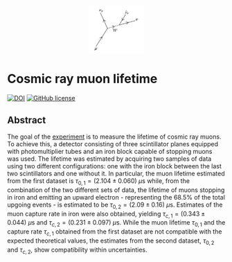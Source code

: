 <p align="center"> <img src="muon_Decay.svg" width="25%"> </p>

# Cosmic ray muon lifetime

[![DOI](https://zenodo.org/badge/DOI/10.5281/zenodo.16788686.svg)](https://doi.org/10.5281/zenodo.16788686)
 [![GitHub 
license](https://img.shields.io/github/license/simop07/muon_lifetime)](https://github.com/simop07/muon_lifetime/blob/main/LICENSE)

## Abstract
The goal of the [experiment](report.pdf) is to measure the lifetime of cosmic ray muons. To achieve this, a detector consisting of three scintillator planes equipped with photomultiplier tubes and an iron block capable of stopping muons was used. The lifetime was estimated by acquiring two samples of data using two different configurations: one with the iron block between the last two scintillators and one without it. In particular, the muon lifetime estimated from the first dataset is $\tau_{0,1}= (2.104\pm0.060) \text{ }\mu\text{s}$ while, from the combination of the two different sets of data, the lifetime of muons stopping in iron and emitting an upward electron - representing the 68.5\% of the total upgoing events - is estimated to be $\tau_{0,2} = (2.09\pm0.16) \text{ }\mu\text{s}$. Estimates of the muon capture rate in iron were also obtained, yielding $\tau_{c,1} = (0.343\pm0.044) \text{ }\mu\text{s}$ and $\tau_{c,2} = (0.231\pm0.097) \text{ }\mu\text{s}$. While the muon lifetime $\tau_{0,1}$ and the capture rate $\tau_{c,1}$ obtained from the first dataset are not compatible with the expected theoretical values, the estimates from the second dataset, $\tau_{0,2}$ and $\tau_{c,2}$, show compatibility within uncertainties.